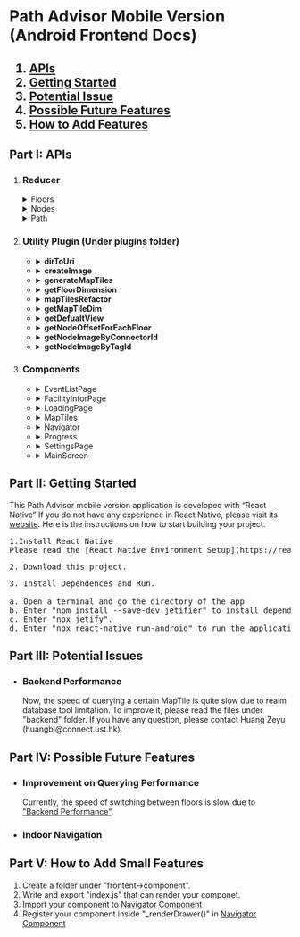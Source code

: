 <h1> Path Advisor Mobile Version (Android Frontend Docs)</h1>

<h2>
    <ol>
        <a href="#Part1"><li>APIs</li></a>
        <a href="#Part2"><li>Getting Started</li></a>
        <a href="#Part3"><li>Potential Issue</li></a>
        <a href="#Part4"><li>Possible Future Features</li></a>
        <a href="#Part4"><li>How to Add Features</li></a>
    </ol>
</h2>


<h2 id="Part1">Part I: APIs</h2> 



<ol>
<li><h3><strong>Reducer</strong></h3>  
   <details id="FloorReducer">
   <summary>
   Floors
   </summary>
   <h3>Floor reducer provides data about the current floor.</h3>

   State:
   <pre>
   * data: All maptile data of all floors.
   * currentFloor: The current floor ID.
   * currX: The x coordinate of current node. 
   * currY: The y coordinate of current node. 
   * sumX: The number of maptiles in x direction of this floor. 
   * sumY: The number of maptiles in y direction of this floor.
   * suggestedNodes: The suggested node.
   * currentNode: The current searched node. 
   * currentBuilding: The current Building.
   * renderLoadingPage: Whether display the loading page.
   * mapTileCache: A 2D array that stores the URIs of all maptiles in the floor.
   * previousNode: The previous node.
   </pre>

   Actions:
   <pre>
   * CHANGE_FLOOR
   * CHANGE_BUILDING
   * CHANGE_CURRX
   * CHANGE_CURRY
   * CHANGE_SUMX
   * CHANGE_SUMY
   * CHANGE_NODE
   * UPDATE_FLOOR_DATA
   * UPDATE_CURRENT_FLOOR
   * RENDER_LOADING_PAGE
   * UPDATE_MAPTILE_CACHE
   * SAVE_PREVIOUS_NODE
   * CLEAR_NODE
   </pre>
   </details>

   <details><summary> Nodes</summary>
   <h3>Nodes</h3>
   State
   <pre>
   * data: All node data.
   * currentNode: The current node.
   </pre>

   Actions
   <pre>
   * FIND_NODE
   * UPDATE_NODE_DATA
   </pre>
   </details>   

   <details><summary> Path</summary>
   <h3>Path</h3>
   State
   <pre>
   * data: A path of nodes from home to destination.  
   * fromNodeId: The ID of home node.
   * toNodeId: The ID of destination node.
   * floors: The floors of home node and destination node.
   </pre>

   Actions
   <pre>
   * UPDATE_PATH 
   * CLEAR_PATH_STATE
   </pre>
   </details>
</li>

<li><h3><strong>Utility Plugin</strong> (Under plugins folder)</h3>
    <ul>
    <li>
    <details><summary>
    <strong>dirToUri</strong>
    </summary>
    <pre>[Input]:
    dir: The direction identity of a maptile.
[Output]:
    uri: The unique identity of a maptile in database. 
    </pre>
    </details>
    </li> 
    <li>
    <details><summary>
    <strong>createImage</strong>
    </summary>
    <pre>[Input]:
    uri: The unique identity of a maptile in database.
[Output]:
    Image: an image component with specific uri.
    </pre></details>
    </li> 
    <li>
    <details><summary>
    <strong>generateMapTiles</strong></summary>
    <pre>[Input]:
    offsetX: The x coordinate of the upper left corner.
    offsetY: The y coordinate of the upper left corner.
    width: The width of this floor.
    height: The height of this floor.
    floor: The floor that is displayed.
    level: Zoom level.
[Output]:
    {result, dimension}: The "result" is a list of maptile. The "dimension" contains width and height of this floor.
    </pre></details>
    </li> 
    <li>
    <details><summary>
    <strong>getFloorDimension</strong></summary>
    <pre>[Input]:
    offsetX: The x coordinate of the upper left corner.
    offsetY: The y coordinate of the upper left corner.
    width: The width of this floor.
    height: The height of this floor.
[Output]:
    {left, top, width, height}: 
        left: The logical x coordinate upper left, 
        top: The logical y coordinate upper left, 
        width: The logical width of this floor, 
        height: The logical height of this floor  
    </pre></details>
    </li> 
    <li>
    <details><summary>
    <strong>mapTilesRefactor</strong></summary>
    <pre>[Input]:
    mapTiles: A two dimensional array of maptiles.
[Output]:
    result: A one dimensional array contains the same maptiles as mapTiles.
    </pre></details>
    </li> 
    <li>
    <details><summary>
    <strong>getMapTileDim</strong></summary>
    <pre>[Input]:
    maptiles: A one dimensional array of maptiles.
[Output]:
    {width, height}:
        width: The number of maptiles in x direction.
        height: The number of maptiles in y direction.
    </pre></details>
    </li>
    <li>
    <details><summary>
    <strong>getDefualtView</strong></summary>
    <pre>[Input]:
    left: The x of upper left corner. 
    top: The y of upper left corner.
    numOfRow: The number of maptiles in y direction. 
    numOfCol: The number of maptiles in x direction.
    floorId:
    zoomLevel: Zoom level
    cacheImage: A two dimensional array containing all URIs of maptiles in the floor. This parameter will be rewritten in the function. 
    </pre></detials>
    </li>
    <li>
    <details><summary>
    <strong>getNodeOffsetForEachFloor</strong></summary>
    <pre>[Input]:
    floorId: The ID of a floor.
[OutPut]:
    {x, y}:
        x: The number of maptiles in x direction;
        y: The number of maptiles in y direction;
    </pre></details>
    </li>
    <li>
    <details><summary>
    <strong>getNodeImageByConnectorId</strong></summary>
    <pre>[Input]:
    connectorId: The ID of a connector.
[Output]:
    image: The image of that connector.
    </pre></details>
    </li>
    <li>
    <details><summary>
    <strong>getNodeImageByTagId</strong></summary>
    <pre>[Input]:
    tag: The ID of a tag.
[Output]:
    image: The image of that tag.
    </pre></details>
    </li>
    </ul>
</li>

<li><h3><strong>Components</strong></h3>
    <ul>
        <li><details><summary>
            EventListPage</summary>
            <pre>This Component is responsible to call HKUST event calendar to fetch recent events. After fetching events, it will display all events on a new page.
            </pre></details>    
        </li>
        <li><details><summary>
            FacilityInforPage</summary>
            <pre>This Component is used to store some real world pictures of the campus facility.(Still Updating)
            </pre></details>    
        </li>
        <li><details><summary>
            LoadingPage</summary>
            <pre>This Component shows when the content is loading, for example, switch to another floor.
            </pre></details>
        </li>
        <li><details><summary>
            MapTiles</summary>
            <pre>This component get the floor information from <a href="#FloorReducer">Floor Reducer</a>, which includes the dimension of the floor. We can make use of APIs from backend to find the uri of every maptile.
            </pre></details>
        </li>
        <li id="Navigator"><details><summary>
            Navigator</summary>
            <pre>This is the component is one of the main page of this app. It contains a left menu bar, a main map area, and a search bar reside here.
            </pre></details>
        </li>
        <li><details><summary>
            Progress</summary>
            <pre>This component is the loading page. It will be used upon initializing the app or switching between floors.
            </pre></details>
        </li>
        <li><details><summary>
            SettingsPage</summary>
            <pre>This component is the setting page that will display if the user click the "Gear" icon.
            </pre></details>
        </li>
        <li><details><summary>
            MainScreen</summary>
            <pre>This component is the pan gesture wrapper. It will handle gesture events.</pre></details>
        </li>
    </ul>
</li>
</ol>


<h2 id="Part2">Part II: Getting Started</h2> 

This Path Advisor mobile version application is developed with “React Native” If you do not have any experience in React Native, please visit its [website](https://reactnative.dev/). Here is the instructions on how to start building your project.  
<pre>1.Install React Native <br />Please read the [React Native Environment Setup](https://reactnative.dev/docs/environment-setup) thoroughly. Please install "React Native CLI" instead of "Expo CLI".</pre> 
<pre>2. Download this project. </pre>
<pre>3. Install Dependences and Run.<br /> 
a. Open a terminal and go the directory of the app 
b. Enter "npm install --save-dev jetifier" to install dependences. 
c. Enter "npx jetify".  
d. Enter "npx react-native run-android" to run the application. 
</pre> 


<h2 id="Part3">Part III: Potential Issues</h2>   

<ul>
    <li id="PI1">
        <h3>Backend Performance</h3>
        Now, the speed of querying a certain MapTile is quite slow due to realm database tool limitation. To improve it, please read the files under "backend" folder. If you have any question, please contact Huang Zeyu (huangbi@connect.ust.hk).
    </li>
</ul>

 

<h2 id="Part4">Part IV: Possible Future Features</h2>    

<ul>
    <li>
        <h3>Improvement on Querying Performance</h3>
        Currently, the speed of switching between floors is slow due to <a href="#PI1">"Backend Performance"</a>.
    </li>
    <li>
        <h3>Indoor Navigation</h3>
    </li>
</ul>


<h2 id="Part5">Part V: How to Add Small Features</h2>
<ol>
<li>Create a folder under "frontent->component".</li>
<li>Write and export "index.js" that can render your componet.</li>
<li>Import your component to <a href="#Navigator">Navigator Component</a></li>
<li>Register your component inside "_renderDrawer()" in <a href="#Navigator">Navigator Component</a></li>
</ol>
